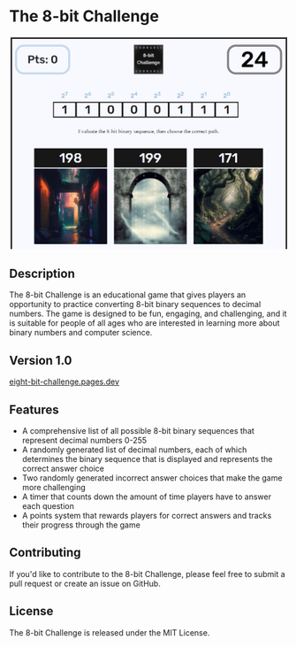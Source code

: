 # The 8-bit Challenge

![!](./src/images/8-bit-challenge-screenshot.png)

## Description

The 8-bit Challenge is an educational game that gives players an opportunity to practice converting 8-bit binary sequences to decimal numbers. The game is designed to be fun, engaging, and challenging, and it is suitable for people of all ages who are interested in learning more about binary numbers and computer science.

## Version 1.0

[eight-bit-challenge.pages.dev]('eight-bit-challenge.pages.dev')

## Features

- A comprehensive list of all possible 8-bit binary sequences that represent decimal numbers 0-255
- A randomly generated list of decimal numbers, each of which determines the binary sequence that is displayed and represents the correct answer choice
- Two randomly generated incorrect answer choices that make the game more challenging
- A timer that counts down the amount of time players have to answer each question
- A points system that rewards players for correct answers and tracks their progress through the game

## Contributing

If you'd like to contribute to the 8-bit Challenge, please feel free to submit a pull request or create an issue on GitHub.

## License

The 8-bit Challenge is released under the MIT License.
